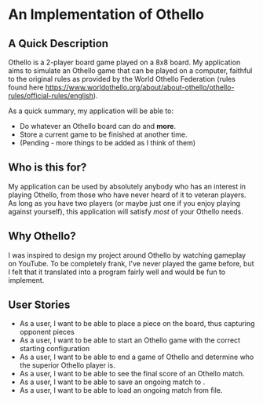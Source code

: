 # An Implementation of Othello

## A Quick Description

Othello is a 2-player board game played on a 8x8 board. My application aims to simulate an Othello game that can be 
played on a computer, faithful to the original rules as provided by the World Othello Federation
(rules found here https://www.worldothello.org/about/about-othello/othello-rules/official-rules/english).

As a quick summary, my application will be able to: 
* Do whatever an Othello board can do and **more**.
* Store a current game to be finished at another time.
* (Pending - more things to be added as I think of them)

## Who is this for?
My application can be used by absolutely anybody who has an interest in playing Othello, from those who have never 
heard of it to veteran players. As long as you have two players (or maybe just one if you enjoy playing
against yourself), this application will satisfy *most* of your Othello needs.

## Why Othello?
I was inspired to design my project around Othello by watching gameplay on YouTube. To be completely frank, I've never 
played the game before, but I felt that it translated into a program fairly well and would be fun to implement.


## User Stories
* As a user, I want to be able to place a piece on the board, thus capturing opponent pieces
* As a user, I want to be able to start an Othello game with the correct starting configuration
* As a user, I want to be able to end a game of Othello and determine who the superior Othello player is.
* As a user, I want to be able to see the final score of an Othello match.
* As a user, I want to be able to save an ongoing match to .
* As a user, I want to be able to load an ongoing match from file.